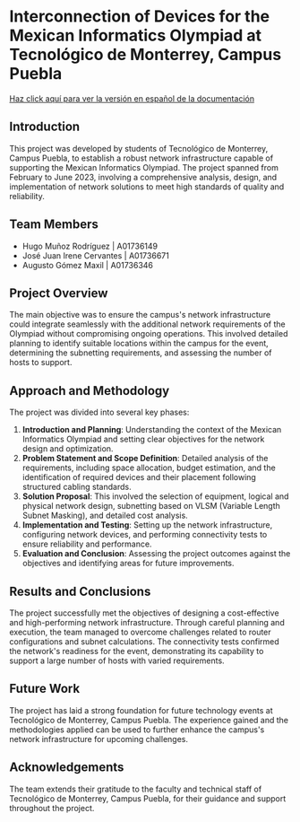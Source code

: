


#  Interconnection of Devices for the Mexican Informatics Olympiad at Tecnológico de Monterrey, Campus Puebla
[Haz click aquí para ver la versión en español de la documentación](README_ES.md)

## Introduction
This project was developed by students of Tecnológico de Monterrey, Campus Puebla, to establish a robust network infrastructure capable of supporting the Mexican Informatics Olympiad. The project spanned from February to June 2023, involving a comprehensive analysis, design, and implementation of network solutions to meet high standards of quality and reliability.

## Team Members
- Hugo Muñoz Rodríguez | A01736149
- José Juan Irene Cervantes | A01736671
- Augusto Gómez Maxil | A01736346

## Project Overview
The main objective was to ensure the campus's network infrastructure could integrate seamlessly with the additional network requirements of the Olympiad without compromising ongoing operations. This involved detailed planning to identify suitable locations within the campus for the event, determining the subnetting requirements, and assessing the number of hosts to support.

## Approach and Methodology
The project was divided into several key phases:
1. **Introduction and Planning**: Understanding the context of the Mexican Informatics Olympiad and setting clear objectives for the network design and optimization.
2. **Problem Statement and Scope Definition**: Detailed analysis of the requirements, including space allocation, budget estimation, and the identification of required devices and their placement following structured cabling standards.
3. **Solution Proposal**: This involved the selection of equipment, logical and physical network design, subnetting based on VLSM (Variable Length Subnet Masking), and detailed cost analysis.
4. **Implementation and Testing**: Setting up the network infrastructure, configuring network devices, and performing connectivity tests to ensure reliability and performance.
5. **Evaluation and Conclusion**: Assessing the project outcomes against the objectives and identifying areas for future improvements.

## Results and Conclusions
The project successfully met the objectives of designing a cost-effective and high-performing network infrastructure. Through careful planning and execution, the team managed to overcome challenges related to router configurations and subnet calculations. The connectivity tests confirmed the network's readiness for the event, demonstrating its capability to support a large number of hosts with varied requirements.

## Future Work
The project has laid a strong foundation for future technology events at Tecnológico de Monterrey, Campus Puebla. The experience gained and the methodologies applied can be used to further enhance the campus's network infrastructure for upcoming challenges.

## Acknowledgements
The team extends their gratitude to the faculty and technical staff of Tecnológico de Monterrey, Campus Puebla, for their guidance and support throughout the project.
